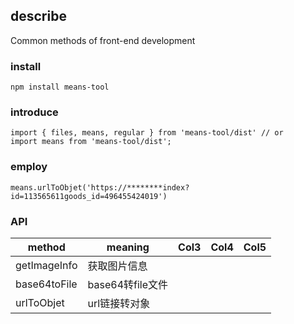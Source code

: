 
## describe

Common methods of front-end development



### install

```
npm install means-tool
```

### introduce

```
import { files, means, regular } from 'means-tool/dist' // or
import means from 'means-tool/dist';
```

### employ

```
means.urlToObjet('https://********index?id=113565611goods_id=496455424019')
```

### API

| method | meaning | Col3 | Col4 | Col5 |
| --- | --- | --- | --- | --- |
| getImageInfo | 获取图片信息 |  |  |  |
| base64toFile | base64转file文件 |  |  |  |
| urlToObjet | url链接转对象 |  |  |  |

